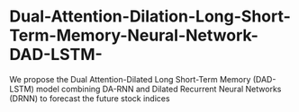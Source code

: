 # Dual-Attention-Dilation-Long-Short-Term-Memory-Neural-Network-DAD-LSTM-
We propose the Dual Attention-Dilated Long Short-Term Memory (DAD-LSTM) model combining DA-RNN and Dilated Recurrent Neural Networks (DRNN) to forecast the future stock indices
